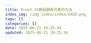 ```yaml
---
title: Front-JS数组删除元素的方法
index_img: /img_index/index/XXXX.png
tags: []
categories: []
date: 2025-08-21 19:25:34
updated: 2025-08-21 19:25:34
---
```

